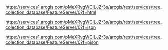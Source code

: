 https://services1.arcgis.com/pMeXRvgWClLJZr3s/arcgis/rest/services/tree_colection_database/FeatureServer/0?f=html

https://services1.arcgis.com/pMeXRvgWClLJZr3s/arcgis/rest/services/tree_colection_database/FeatureServer/0?f=json

https://services1.arcgis.com/pMeXRvgWClLJZr3s/arcgis/rest/services/tree_colection_database/FeatureServer/0?f=pjson